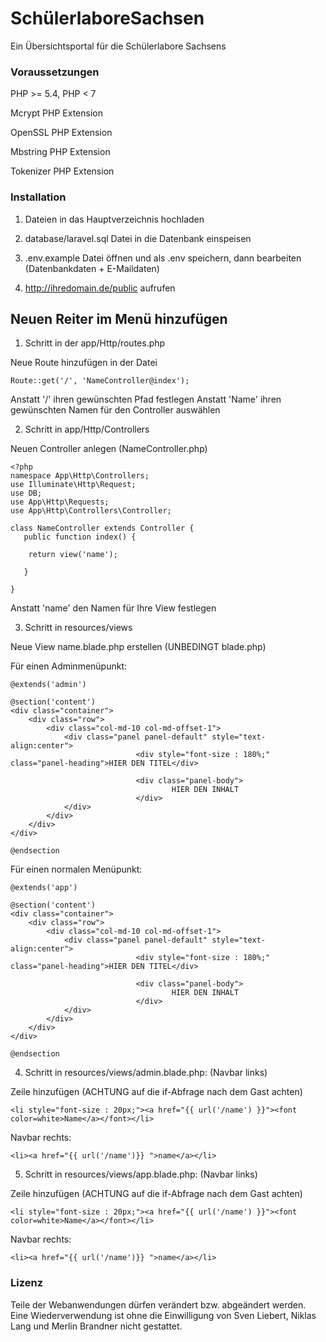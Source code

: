 # SchülerlaboreSachsen

Ein Übersichtsportal für die Schülerlabore Sachsens


### Voraussetzungen

PHP >= 5.4, PHP < 7

Mcrypt PHP Extension

OpenSSL PHP Extension

Mbstring PHP Extension

Tokenizer PHP Extension


### Installation

1. Dateien in das Hauptverzeichnis hochladen

2. database/laravel.sql Datei in die Datenbank einspeisen

3. .env.example Datei öffnen und als .env speichern, dann bearbeiten (Datenbankdaten + E-Maildaten)

4. http://ihredomain.de/public aufrufen


## Neuen Reiter im Menü hinzufügen

1. Schritt in der app/Http/routes.php

Neue Route hinzufügen in der Datei

```
Route::get('/', 'NameController@index');
```

Anstatt '/' ihren gewünschten Pfad festlegen
Anstatt 'Name' ihren gewünschten Namen für den Controller auswählen

2. Schritt in app/Http/Controllers

Neuen Controller anlegen (NameController.php)

```
<?php
namespace App\Http\Controllers;
use Illuminate\Http\Request;
use DB;
use App\Http\Requests;
use App\Http\Controllers\Controller;

class NameController extends Controller {
   public function index() {

	return view('name');

   }

}

```

Anstatt 'name' den Namen für Ihre View festlegen

3. Schritt in resources/views

Neue View name.blade.php erstellen (UNBEDINGT blade.php)

Für einen Adminmenüpunkt:

```
@extends('admin')

@section('content')
<div class="container">
	<div class="row">
		<div class="col-md-10 col-md-offset-1">
			<div class="panel panel-default" style="text-align:center">
							<div style="font-size : 180%;" class="panel-heading">HIER DEN TITEL</div>

							<div class="panel-body">
									HIER DEN INHALT
							</div>
			</div>
		</div>
	</div>
</div>

@endsection

```

Für einen normalen Menüpunkt:

```
@extends('app')

@section('content')
<div class="container">
	<div class="row">
		<div class="col-md-10 col-md-offset-1">
			<div class="panel panel-default" style="text-align:center">
							<div style="font-size : 180%;" class="panel-heading">HIER DEN TITEL</div>

							<div class="panel-body">
									HIER DEN INHALT
							</div>
			</div>
		</div>
	</div>
</div>

@endsection

```

4. Schritt in resources/views/admin.blade.php: (Navbar links)

Zeile hinzufügen (ACHTUNG auf die if-Abfrage nach dem Gast achten)
```
<li style="font-size : 20px;"><a href="{{ url('/name') }}"><font color=white>Name</a></font></li>
```

Navbar rechts:
```
<li><a href="{{ url('/name')}} ">name</a></li>
```

5. Schritt in resources/views/app.blade.php: (Navbar links)

Zeile hinzufügen (ACHTUNG auf die if-Abfrage nach dem Gast achten)
```
<li style="font-size : 20px;"><a href="{{ url('/name') }}"><font color=white>Name</a></font></li>
```

Navbar rechts:
```
<li><a href="{{ url('/name')}} ">name</a></li>
```

### Lizenz

Teile der Webanwendungen dürfen verändert bzw. abgeändert werden. Eine Wiederverwendung ist ohne die Einwilligung von Sven Liebert, Niklas Lang und Merlin Brandner nicht gestattet.
